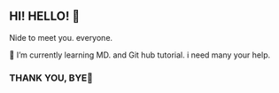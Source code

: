## HI! HELLO! 👋
Nide to meet you. everyone. 

🌱 I’m currently learning MD. and Git hub tutorial.
i need many your help. 


### THANK YOU, BYE🤗

<!-- ### Hi there 👋 -->

<!--
**nanaball/nanaball** is a ✨ _special_ ✨ repository because its `README.md` (this file) appears on your GitHub profile.

Here are some ideas to get you started:

- 🔭 I’m currently working on ...
- 🌱 I’m currently learning ...
- 👯 I’m looking to collaborate on ...
- 🤔 I’m looking for help with ...
- 💬 Ask me about ...
- 📫 How to reach me: ...
- 😄 Pronouns: ...
- ⚡ Fun fact: ...
-->
